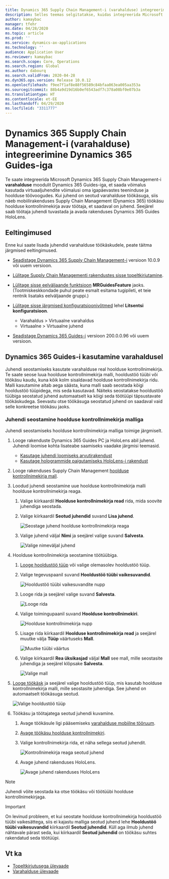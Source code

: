 ```yaml
---
title: Dynamics 365 Supply Chain Management-i (varahalduse) integreerimine Dynamics 365 Guides-iga
description: Selles teemas selgitatakse, kuidas integreerida Microsoft Dynamics 365 Supply Chain Management-i varahalduse moodulit Dynamics 365 Guides-iga, et saada võimalus kasutada virtuaaljuhendite võimalusi oma igapäevastes teeninduse ja hoolduse töövoogudes.
author: kamaybac
manager: tfehr
ms.date: 04/28/2020
ms.topic: article
ms.prod: ''
ms.service: dynamics-ax-applications
ms.technology: ''
audience: Application User
ms.reviewer: kamaybac
ms.search.scope: Core, Operations
ms.search.region: Global
ms.author: dabourq
ms.search.validFrom: 2020-04-28
ms.dyn365.ops.version: Release 10.0.12
ms.openlocfilehash: f9ee7f1af8e88f56589c84bfaa063ea005aa353a
ms.sourcegitcommit: 88b4a9d19d16b0ef6543adf7c378a08bf0e07b3a
ms.translationtype: HT
ms.contentlocale: et-EE
ms.lasthandoff: 04/29/2020
ms.locfileid: "3311777"
---
```

# <a name="integrate-dynamics-365-supply-chain-management-asset-management-with-dynamics-365-guides"></a>Dynamics 365 Supply Chain Management-i (varahalduse) integreerimine Dynamics 365 Guides-iga

Te saate integreerida Microsoft Dynamics 365 Supply Chain Management-i **varahalduse** moodulit Dynamics 365 Guides-iga, et saada võimalus kasutada virtuaaljuhendite võimalusi oma igapäevastes teeninduse ja hoolduse töövoogudes. Kui juhend on seotud varahalduse töökäsuga, siis näeb mobiilirakenduses Supply Chain Management (Dynamics 365) töökäsu hoolduse kontrollnimekirja avav töötaja, et saadaval on juhend. Seejärel saab töötaja juhendi tuvastada ja avada rakenduses Dynamics 365 Guides HoloLens.

## <a name="prerequisites"></a>Eeltingimused

Enne kui saate lisada juhendid varahalduse töökäskudele, peate täitma järgmised eeltingimused.

- [Seadistage Dynamics 365 Supply Chain Management-i](../../fin-ops-core/fin-ops/index.md) versioon 10.0.9 või uuem versioon.
- [Lülitage Supply Chain Managementi rakendustes sisse topeltkirjutamine](../../fin-ops-core/dev-itpro/data-entities/dual-write/enable-dual-write.md).
- [Lülitage sisse eelväljaande funktsioon](../../fin-ops-core/dev-itpro/data-entities/data-entities-data-packages.md#features-flighted-in-data-management-and-enabling-flighted-features) **MRGuidesFeature** jaoks. (Tootmiskeskkondade puhul peate esmalt esitama tugipileti, et teie rentnik lisataks eelväljaande gruppi.)
- [Lülitage sisse järgmised konfiguratsioonivõtmed](https://docs.microsoft.com/dynamicsax-2012/appuser-itpro/license-code-and-configuration-key-reference) lehel **Litsentsi konfiguratsioon**.

    - Varahaldus \> Virtuaalne varahaldus
    - Virtuaalne \> Virtuaalne juhend

- [Seadistage Dynamics 365 Guides-i](https://docs.microsoft.com/dynamics365/mixed-reality/guides/setup#step-2-create-a-common-data-service-environment-and-install-the-dynamics-365-guides-solution) versioon 200.0.0.96 või uuem versioon.

## <a name="use-dynamics-365-guides-with-asset-management"></a>Dynamics 365 Guides-i kasutamine varahaldusel

Juhendi seostamiseks kasutate varahalduse real hoolduse kontrollnimekirja. Te saate seose luua hoolduse kontrollnimekirja malli, hooldustöö tüübi või töökäsu kaudu, kuna kõik kolm sisaldavad hoolduse kontrollnimekirja ridu. Malli kasutamine aitab aega säästa, kuna malli saab seostada kõigi hooldustöö tüüpidega, mis seda kasutavad. Näiteks seostatakse hooldustöö tüübiga seostatud juhend automaatselt ka kõigi seda töötüüpi täpsustavate töökäskudega. Seevastu otse töökäsuga seostatud juhend on saadaval vaid selle konkreetse töökäsu jaoks.

### <a name="associate-a-guide-with-a-maintenance-checklist-template"></a>Juhendi seostamine hoolduse kontrollnimekirja malliga

Juhendi seostamiseks hoolduse kontrollnimekirja malliga toimige järgmiselt.

1. Looge rakenduste Dynamics 365 Guides PC ja HoloLens abil juhend. Juhendi loomise kohta lisateabe saamiseks vaadake järgmisi teemasid.

    - [Kasutage juhendi loomiseks arvutirakendust](https://docs.microsoft.com/dynamics365/mixed-reality/guides/pc-app-overview)
    - [Kasutage hologrammide paigutamiseks HoloLens-i rakendust](https://docs.microsoft.com/dynamics365/mixed-reality/guides/hololens-app-overview)

1. Looge rakenduses Supply Chain Management [hoolduse kontrollnimekirja mall](setup-for-work-orders/job-groups-and-job-types-variants-trades-and-checklists.md#create-a-maintenance-checklist-template).
1. Loodud juhendi seostamine uue hoolduse kontrollnimekirja malli hoolduse kontrollnimekirja reaga.

    1. Valige kiirkaardil **Hoolduse kontrollnimekirja read** rida, mida soovite juhendiga seostada.
    1. Valige kiirkaardil **Seotud juhendid** suvand **Lisa juhend**.

        ![Seostage juhend hoolduse kontrollnimekirja reaga](media/am-guides-integration-add-guide.png "Seostage juhend hoolduse kontrollnimekirja reaga")

    1. Valige juhend väljal **Nimi** ja seejärel valige suvand **Salvesta**.

        ![Valige nimeväljal juhend](media/am-guides-integration-select-guide.png "Valige nimeväljal juhend")

1. Hoolduse kontrollnimekirja seostamine töötüübiga.

    1. [Looge hooldustöö tüüp](setup-for-work-orders/job-groups-and-job-types-variants-trades-and-checklists.md#create-a-maintenance-job-type) või valige olemasolev hooldustöö tüüp.
    1. Valige tegevuspaanil suvand **Hooldustöö tüübi vaikesuvandid**.

        ![Hooldustöö tüübi vaikesuvandite nupp](media/am-guides-integration-job-defaults.png "Hooldustöö tüübi vaikesuvandite nupp")

    1. Looge rida ja seejärel valige suvand **Salvesta**.

        ![Looge rida](media/am-guides-integration-add-line.png "Looge rida")

    1. Valige toimingupaanil suvand **Hoolduse kontrollnimekiri**.

        ![Hoolduse kontrollnimekirja nupp](media/am-guides-integration-maintenance-checklist.png "Hoolduse kontrollnimekirja nupp")

    1. Lisage rida kiirkaardil **Hoolduse kontrollnimekirja read** ja seejärel muutke välja **Tüüp** väärtuseks **Mall**.

        ![Muutke tüübi väärtus](media/am-guides-integration-checklist-lines.png "Muutke tüübi väärtus")

    1. Valige kiirkaardil **Rea üksikasjad** väljal **Mall** see mall, mille seostasite juhendiga ja seejärel klõpsake **Salvesta**.

        ![Valige mall](media/am-guides-integration-checklist-line-details.png "Valige mall")

1. [Looge töökäsk](work-orders/manually-created-workorders.md#create-work-order) ja seejärel valige hooldustöö tüüp, mis kasutab hoolduse kontrollnimekirja malli, mille seostasite juhendiga. See juhend on automaatselt töökäsuga seotud.

    ![Valige hooldustöö tüüp](media/am-guides-integration-create-work-order.png "Valige hooldustöö tüüp")

1. Töökäsu ja töötajatega seotud juhendi kuvamine.

    1. Avage töökäsule ligi pääsemiseks [varahalduse mobiilne tööruum](asset-management-mobile-workspace.md).
    1. [Avage töökäsu hoolduse kontrollnimekiri](asset-management-mobile-workspace.md#view-maintenance-checklist-on-a-work-order-job).
    1. Valige kontrollnimekirja rida, et näha sellega seotud juhendit.

        ![Kontrollnimekirja reaga seotud juhend](media/am-guides-integration-show-guide.png "Kontrollnimekirja reaga seotud juhend")

    1. Avage juhend rakenduses HoloLens.

        ![Avage juhend rakenduses HoloLens](media/am-guides-integration-hololens-select.png "Avage juhend rakenduses HoloLens")

> [!NOTE]
> Juhendi võite seostada ka otse töökäsu või töötüübi hoolduse kontrollnimekirjaga.

> [!IMPORTANT]
> On levinud probleem, et kui seostate hoolduse kontrollnimekirja hooldustöö tüübi vaikesättega, siis ei kajastu malliga seotud juhend lehe **Hooldustöö tüübi vaikesuvandid** kiirkaardil **Seotud juhendid**. Küll aga ilmub juhend nähtavale pärast seda, kui kiirkaardil **Seotud juhendid** on töökäsu suhtes rakendatud seda töötüüpi.

## <a name="see-also"></a>Vt ka

- [Topeltkirjutusega ülevaade](../../fin-ops-core/dev-itpro/data-entities/dual-write/dual-write-overview.md)
- [Varahalduse ülevaade](index.md)
